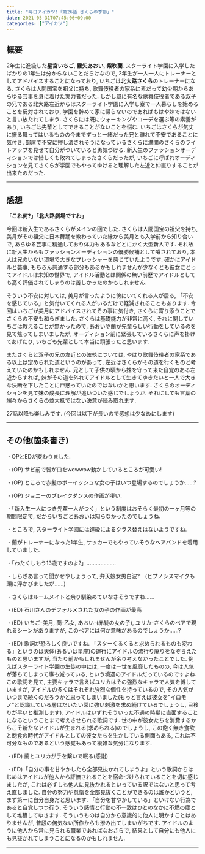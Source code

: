 ```yaml
---
title: "毎日アイカツ!「第26話 さくらの季節」"
date: 2021-05-31T07:45:06+09:00
categories: ["アイカツ"]
---
```

## 概要

2年生に進級した**星宮いちご**, **霧矢あおい**, **紫吹蘭**. スターライト学園に入学したばかりの1年生は分からないことだらけなので, 2年生が一人一人にトレーナーとしてアドバイスすることになっており, いちごは**北大路さくら**のトレーナーになる. さくらは人間国宝を祖父に持ち, 歌舞伎役者の家系に素だって幼少期からあらゆる芸事を身に着けた実力者だった. しかし既に有名な歌舞伎役者である双子の兄である北大路左近からはスターライト学園に入学し寮で一人暮らしを始めることを反対されており, 学園を辞めて家に帰らないのであればもはや妹ではないと言い放たれてしまう. さくらには既にウォーキングやコーデを選ぶ等の素養があり, いちごは先輩としてできることがないことを悩む. いちごはさくらが気丈に振る舞ってはいるものの今までずっと一緒だった兄と離れて不安であることに気付き, 部屋で不安に押し潰されそうになっているさくらに満開のさくらのライトアップを見せて自分がついていると勇気づける. 新入生のファッションオーディションでは惜しくも敗れてしまったさくらだったが, いちごに呼ばれオーディションを見てさくらが学園でもやってゆけると理解した左近と仲直りすることが出来たのだった.

***

## 感想

**「これ何?」「北大路劇場ですわ」**

今回は新入生であるさくらがメインの回でした. さくらは人間国宝の祖父を持ち, 美月がその祖父に日本舞踊を教わっていた縁から美月とも入学前から知り合いで, あらゆる芸事に精通しており体力もあるなどとにかく大型新人です. それ故に新入生からもファッションオーディションの優勝候補として噂されており, 本人は兄のいない環境で大きなプレッシャーを感じていたようです. 確かにアイドルと芸事, もちろん共通する部分もあるかもしれませんが少なくとも彼女にとってアイドルは未知の世界で, アイドル活動とは関係の無い前歴でアイドルとしても高く評価されてしまうのは苦しかったのかもしれません.

そういう不安に対しては, 美月が言ったように傍にいてくれる人が居る, 「不安を感じている」と気付いてくれる人がいるだけで軽減されることもあります. 今回はいちごが美月にアドバイスされてその事に気付き, さくらに寄り添うことでさくらの不安も和らぎました. さくらは基礎能力が非常に高く, それに関していちごは教えることが無かったので, あおいや蘭が先輩らしい行動をしているのを見て焦ってしまいましたが, オーディション前に緊張しているさくらに声を掛けてあげたり, いちごも先輩として本当に頑張ったと思います.

またさくらと双子の兄の左近との確執については, やはり歌舞伎役者の家系である以上は定められた道というのがあって, 左近はさくらがその道を行くものと考えていたのかもしれません. 兄として子供の頃から妹を守って来た自覚のある左近からすれば, 妹がその道を外れてアイドルとして生きてゆきたいと一人で大きな決断を下したことに戸惑っていたのではないかと思います. さくらのオーディションを見て妹の成長に理解が追いついた感じでしょうか. それにしても言葉の端々からさくらの並大抵ではない決意が読み取れます.

27話以降も楽しみです. (今回は以下が長いので感想は少なめにします)
***

## その他(箇条書き)

・OPとEDが変わりました.

・(OP) サビ前で皆が口をwowwow動かしているところが可愛い!

・(OP) ところで赤髪のボーイッシュな女の子はいつ登場するのでしょうか……?

・(OP) ジョニーのブレイクダンスの作画が凄い.

・「新入生一人につき先輩一人がつく」という制度はおそらく最初の一ヶ月等の期間限定で, だからいちごとあおいは知らなかったのでしょうね.

・ところで, スターライト学園には進級によるクラス替えはないようですね.

・蘭がトレーナーになった1年生, サッカーでもやっていそうなヘアバンドを着用していました.

・「わたくしもう13歳ですのよ?」……………….

・しらざあ言って聞かせやしょうって, 弁天娘女男白波?　(ヒプノシスマイクも頭に浮かびましたが……)

・さくらはルームメイトと余り馴染めていなさそうですね……

・(ED) 石川さんのデフォルメされた女の子の作画が最高

・(ED) いちご-美月, 蘭-乙女, あおい-(赤髪の女の子), ユリカ-さくらのペアで現れるシーンがありますが, このペアには何か意味があるのでしょうか……?

・(ED) 歌詞が恐ろしく良いですね. 「スターくるくると求められるものも変わる」というのは天体(あるいは星座)の運行にアイドルの流行り廃りをなぞらえたものと思いますが, 当たり前かもしれませんが余り考えなかったことでした. 例えばスターライト学園の生徒の中には, 一度は一世を風靡したものの, 今は人気が落ちてしまって事も減っている, という境遇のアイドルだっているのですよね. この歌詞を見て, 主要キャラで言えばユリカはその強烈なキャラで人気を博していますが, アイドルの多くはそれぞれ強烈な個性を持っているので, その人気がいつまで続くのだろうかと思ってしまいました(もっと言えば彼女を"イロモノ"と認識している層はだいたい常に強い刺激を求め続けているでしょうし, 目移りが早いと推測します). アイドルはいずれそういった不遇の時期に直面することになるということまで考えさせられる歌詞です. 世の中が彼女たちを消費するからこそ新たなアイドルが生まれる(求められる)のでしょうし, この飽く無き食欲と飽食の時代がアイドルとしての彼女たちを生かしている側面もある, これは不可分なものであるという感覚もあって複雑な気分になります.

・(ED) 蘭とユリカが手を繋いで眠る(感謝)

・(ED)「自分の事を甘やかしたら全部見抜かれてしまうよ」という歌詞からはじめはアイドルが他人から評価されることを宿命づけられていることを切に感じましたが, これは必ずしも他人に見抜かれるといっている訳ではないと思って考え直しました. 自分の努力や怠惰を全部見抜くことができるのは誰かというと, まず第一に自分自身だと思います. 「自分を甘やかしている」といけない行為であると自覚しつつ行う, そういう感情と行動の不一致はひとのなかに不燃の塵として堆積してゆきます. そういうものは自分から意識的に他人に明かすことはありませんが, 普段の何気ない所作からも滲み出てしまいがちです. アイドルのように他人から常に見られる職業であればなおさらで, 結果として自分にも他人にも見抜かれてしまうことになるのかもしれません.

***
